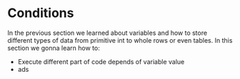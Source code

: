# Conditions
In the previous section we learned about variables and how to store different types of data from primitive int to whole rows or even tables.
In this section we gonna learn how to:
* Execute different part of code depends of variable value
* ads
